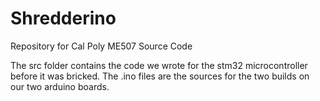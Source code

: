 # Shredderino
Repository for Cal Poly ME507 Source Code

The src folder contains the code we wrote for the stm32 microcontroller before it was bricked.
The .ino files are the sources for the two builds on our two arduino boards.
